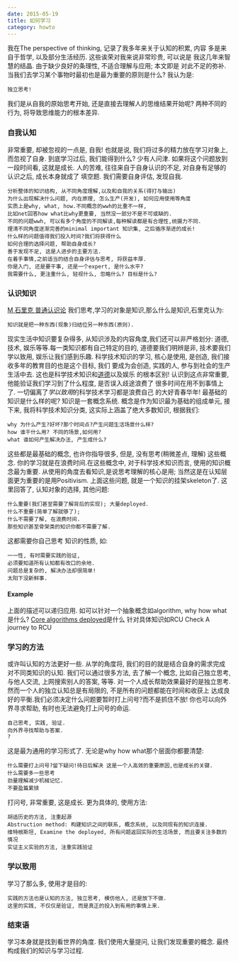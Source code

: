 ```yaml
---
date: 2015-05-19
title: 如何学习
category: howto
---
```

我在The perspective of thinking, 记录了我多年来关于认知的积累, 内容
多是来自于哲学, 以及部分生活经历. 这些诶荣对我来说非常珍贵, 可以说是
我这几年来智慧的结晶. 由于缺少良好的条理性, 不适合理解与应用; 本文即是
对此不足的弥补.
当我们去学习某个事物时最初也是最为重要的原则是什么?
我认为是:

	独立思考!
我们是从自我的原始思考开始, 还是直接去理解人的思维结果开始呢?
两种不同的行为, 将导致思维能力的根本差异.
### 自我认知
非常重要, 却被忽视的一点是, 自我! 也就是说, 我们将过多的精力放在学习对象上,
而忽视了自身. 到底学习过后, 我们能得到什么? 少有人问津.
如果将这个问题放到一段时间看, 这就是成长.
人的苦难, 往往来自于自身认识的不足, 对自身有足够的认识之后, 成长本身就成了
填空题. 我们需要自身评估, 发现自我.

	分析整体的知识结构, 从不同角度理解,以及和自我的关系(得打与输出) 
	为什么出现解决什么问题, 内在原理, 怎么生产(开发), 如何应用使用等角度
	实质上是why, what, how.不同概念的wwh的比重不一样,
	比如net回答how what比why更重要, 当然没一部分不是不可或缺的.
	不同的问题wwh, 可以有多个角度的不同解读,每种解读都是有合理性,统摄力不同.
	理清不同角度逐渐完善的minimal important 知识集, 之后循序渐进的成长!
	什么样的问题值得我们投入时间?我们将获得什么
	如何合理的选择问题, 帮助自身成长?
	善于发现不足, 这是人进步的主要方法.
	在着手事情,之前适当的结合自身评估与思考, 将获益丰厚.
	你是入门, 还是要干事, 还是一个expert, 是什么水平?
	我需要什么, 更注重什么, 轻视什么, 忽略什么? 目标是什么?
### 认识知识
[M 石里克 普通认识论](http://book.douban.com/subject/1443472/)
我们思考,学习的对象是知识,那么什么是知识,石里克认为:

	知识就是把一种东西(现象)归结位另一种东西(原则).
现实生活中知识要复杂得多, 从知识涉及的内容角度,我们还可以非严格划分:
道德, 技术, 娱乐等等.每一类知识都有自己特定的目的, 道德要我们明辨是非,
技术要我们学以致用, 娱乐让我们感到乐趣.
科学技术知识的学习, 核心是使用, 是创造, 我们接收多年的教育目的也是这个目标, 我们
要成为会创造, 实践的人, 参与到社会的生产生活中去.
这也是科学技术知识和[道德](http://www.bilibili.com/sp/%E5%8D%97%E6%96%B9%E5%85%AC%E5%9B%AD)以及娱乐
的根本区别! 认识到这点非常重要, 他能验证我们学习到了什么程度, 是否误入歧途浪费了
很多时间在用不到事情上了. 一切偏离了*学以致用*的科学技术学习都是浪费自己
的大好青春华年!
最基础的知识是什么样的呢? 知识是一套概念系统.
概念是作为知识最为基础的组成单元, 
接下来, 我将科学技术知识分类, 这实际上涵盖了绝大多数知识, 根据我们:

	why 为什么产生?好坏?那个时间点?产生问题生活场景什么样? 
	how 谁干什么用? 不同的场景,如何用?
	what 谁如何产生解决办法, 产生成什么?
这些都是最基础的概念, 也许你指导很多, 但是, 没有思考(稍微差点, 理解) 这些概念.
你的学习就是在浪费时间.在这些概念中, 对于科学技术知识而言, 使用的知识概念最为重要.
从使用的角度去看知识,是说思考理解的核心是用; 当然这是在认知层面更为重要的是用Positivism.
上面这些问题, 就是一个知识的挂架skeleton了.
这里回答了, 认知对象的选择, 其他问题:

	什么重要(我们甚至需要了解背后的实现); 大量deployed. 
	什么不重要(简单了解就够了);
	什么不需要了解, 在浪费时间.
	那些知识甚至骨架类的知识你都不需要了解.
这都需要你自己思考
知识的性质, 如:

	一一性, 有时需要实践的验证, 
	必须要知道所有认知都有改口的余地.
	问题总是复杂的, 解决办法却很简单!
	太阳下没新鲜事.

#### Example
上面的描述可以递归应用.
如可以针对一个抽象概念如algorithm, 
why how what是什么? 
[Core algorithms deployed](http://cstheory.stackexchange.com/questions/19759/core-algorithms-deployed#)是什么
针对具体知识如RCU
Check A journey to RCU

### 学习的方法
或许叫认知的方法更好一些.
从学的角度将, 我们的目的就是结合自身的需求完成对不同类知识的认知.
我们可以通过很多方法, 去了解一个概念, 比如自己独立思考, 与他人交流,
上网搜索别人的答案, 等等. 对一个人成长帮助效果最好的是独立思考.
然而一个人的独立认知总是有局限的, 不是所有的问题都能在时间和收获上
达成良好的平衡.我们必须决定什么问题要暂时打上问号?而不是抓住不放!
你也可以向外界寻求帮助, 有时也无法避免打上问号的命运.

	自己思考, 实践, 验证.
	向外界寻找帮助与答案.
	?
这是最为通用的学习形式了.
无论是why how what那个层面你都要清楚:

	什么需要打上问号?留下疑问!待日后解决 这是一个人高效的重要原因,也是成长的关键.
	什么需要多一些思考
	劲量理解减少机械记忆.
	不要盈篇累牍
打问号, 非常重要, 这是成长.
更为具体的, 使用方法:

	胡适历史的方法, 注重起源
	Abstruction method: 构建知识之间的联系, 概念系统, 以及同现有的知识连接.
	维特根斯坦, Examine the deployed, 所有问题返回实际的生活场景, 而且要关注多数的情况
	实证主义实验的方法, 注重实践验证
### 学以致用
学习了那么多, 使用才是目的:

	实践的方法也是认知的方法, 独立思考, 模仿他人, 还是放下不做.
	这里的实践, 不仅仅是验证, 而是真正的投入到有用的事情上来.
### 结束语
学习本身就是找到看世界的角度. 
我们使用大量提问, 让我们发现重要的概念.
最终构成我们的知识与学习过程.
